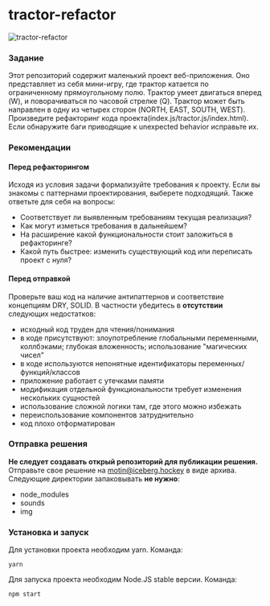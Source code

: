 # tractor-refactor

![tractor-refactor](https://preview.ibb.co/bYhs17/tractor_refactor.png)

### Задание
Этот репозиторий содержит маленький проект веб-приложения. Оно представляет из себя мини-игру, где трактор катается по ограниченному 
прямоугольному полю. Трактор умеет двигаться вперед (W), и поворачиваться по часовой стрелке (Q). Трактор может быть направлен в одну из 
четырех сторон (NORTH, EAST, SOUTH, WEST).
Произведите рефакторинг кода проекта(index.js/tractor.js/index.html). Если обнаружите баги приводящие к unexpected behavior исправьте их.

### Рекомендации

#### Перед рефакторингом
Исходя из условия задачи формализуйте требования к проекту. Если вы знакомы с паттернами проектирования, выберете подходящий. Также ответьте для себя на вопросы:
- Соответствует ли выявленным требованиям текущая реализация?
- Как могут изметься требования в дальнейшем?
- На расширение какой функциональности стоит заложиться в рефакторинге?
- Какой путь быстрее: изменить существующий код или переписать проект с нуля?

#### Перед отправкой
Проверьте ваш код на наличие антипаттернов и соответствие концепциям DRY, SOLID. В частности убедитесь в **отсутствии** следующих недостатков:
- исходный код труден для чтения/понимания
- в коде присутствуют: злоупотребление глобальными переменными, коллбэками; глубокая вложенность; использование "магических чисел"
- в коде используются непонятные идентификаторы переменных/функций/классов
- приложение работает с утечками памяти
- модификация отдельной функциональности требует изменения нескольких сущностей
- использование сложной логики там, где этого можно избежать
- переиспользование компонентов затруднительно
- код плохо отформатирован


### Отправка решения
**Не следует создавать открый репозиторий для публикации решения.** Отправьте свое решение на motin@iceberg.hockey в виде архива. Следующие директории запаковывать **не нужно**:
- node_modules
- sounds
- img


### Установка и запуск

Для установки проекта необходим yarn. Команда:

```
yarn
```


Для запуска проекта необходим Node.JS stable версии. Команда:

```
npm start
```
